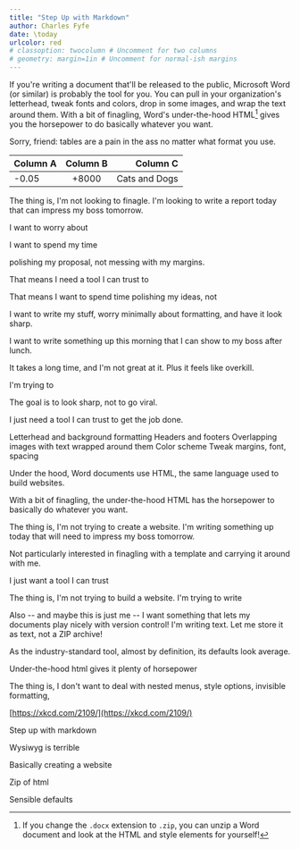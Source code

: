 ```yaml
---
title: "Step Up with Markdown"
author: Charles Fyfe
date: \today
urlcolor: red
# classoption: twocolumn # Uncomment for two columns
# geometry: margin=1in # Uncomment for normal-ish margins
---
```


If you're writing a document that'll be released to the public, Microsoft Word (or similar) is probably the tool for you. You can pull in your organization's letterhead, tweak fonts and colors, drop in some images, and wrap the text around them. With a bit of finagling, Word's under-the-hood HTML[^1] gives you the horsepower to do basically whatever you want.

[^1]: If you change the `.docx` extension to `.zip`, you can unzip a Word document and look at the HTML and style elements for yourself!




Sorry, friend: tables are a pain in the ass no matter what format you use.


| Column A | Column B | Column C |
|:---------|:--------:|---------:|
| -0.05    | +8000    | Cats and Dogs |





The thing is, I'm not looking to finagle. I'm looking to write a report today that can impress my boss tomorrow.

I want to worry about

I want to spend my time



polishing my proposal, not messing with my margins.


That means I need a tool I can trust to



That means I want to spend time polishing my ideas, not


I want to write my stuff, worry minimally about formatting, and have it look sharp.

I want to write something up this morning that I can show to my boss after lunch.






It takes a long time, and I'm not great at it. Plus it feels like overkill.

I'm trying to



The goal is to look sharp, not to go viral.


I just need a tool I can trust to get the job done.






Letterhead and background formatting
Headers and footers
Overlapping images with text wrapped around them
Color scheme
Tweak margins, font, spacing

Under the hood, Word documents use HTML, the same language used to build websites.


With a bit of finagling, the under-the-hood HTML has the horsepower to basically do whatever you want.













The thing is, I'm not trying to create a website. I'm writing something up today that will need to impress my boss tomorrow.



Not particularly interested in finagling with a template and carrying it around with me.


I just want a tool I can trust



The thing is, I'm not trying to build a website. I'm trying to write





Also -- and maybe this is just me -- I want something that lets my documents play nicely with version control! I'm writing text. Let me store it as text, not a ZIP archive!


As the industry-standard tool, almost by definition, its defaults look average.


Under-the-hood html gives it plenty of horsepower




The thing is, I don't want to deal with nested menus, style options, invisible formatting,



[https://xkcd.com/2109/](https://xkcd.com/2109/)




Step up with markdown

Wysiwyg is terrible

Basically creating a website

Zip of html

Sensible defaults
